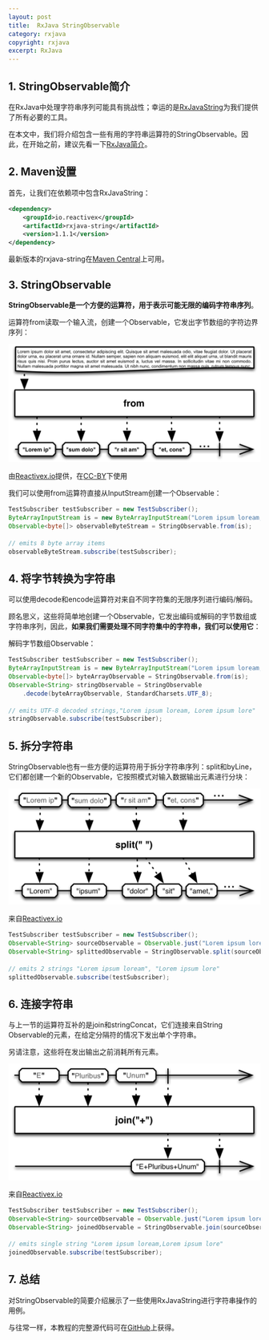 ```yaml
---
layout: post
title:  RxJava StringObservable
category: rxjava
copyright: rxjava
excerpt: RxJava
---
```


## 1. StringObservable简介

在RxJava中处理字符串序列可能具有挑战性；幸运的是[RxJavaString](https://github.com/ReactiveX/RxJavaString)为我们提供了所有必要的工具。

在本文中，我们将介绍包含一些有用的字符串运算符的StringObservable。因此，在开始之前，建议先看一下[RxJava简介](https://www.baeldung.com/rx-java)。

## 2. Maven设置

首先，让我们在依赖项中包含RxJavaString：

```xml
<dependency>
  	<groupId>io.reactivex</groupId>
  	<artifactId>rxjava-string</artifactId>
	<version>1.1.1</version>
</dependency>
```

最新版本的rxjava-string在[Maven Central](https://search.maven.org/search?q=a:rxjava-string)上可用。

## 3. StringObservable

**StringObservable是一个方便的运算符，用于表示可能无限的编码字符串序列**。

运算符from读取一个输入流，创建一个Observable，它发出字节数组的字符边界序列：

![](/assets/images/2023/rxjava/rxjavastring01.png)

由[Reactivex.io](http://reactivex.io/)提供，在[CC-BY](https://creativecommons.org/licenses/by/3.0/)下使用

我们可以使用from运算符直接从InputStream创建一个Observable：

```java
TestSubscriber testSubscriber = new TestSubscriber();
ByteArrayInputStream is = new ByteArrayInputStream("Lorem ipsum loream, Lorem ipsum lore".getBytes());
Observable<byte[]> observableByteStream = StringObservable.from(is);

// emits 8 byte array items
observableByteStream.subscribe(testSubscriber);
```

## 4. 将字节转换为字符串

可以使用decode和encode运算符对来自不同字符集的无限序列进行编码/解码。

顾名思义，这些将简单地创建一个Observable，它发出编码或解码的字节数组或字符串序列，因此，**如果我们需要处理不同字符集中的字符串，我们可以使用它**：

解码字节数组Observable：

```java
TestSubscriber testSubscriber = new TestSubscriber();
ByteArrayInputStream is = new ByteArrayInputStream("Lorem ipsum loream, Lorem ipsum lore".getBytes());
Observable<byte[]> byteArrayObservable = StringObservable.from(is);
Observable<String> stringObservable = StringObservable
    .decode(byteArrayObservable, StandardCharsets.UTF_8);

// emits UTF-8 decoded strings,"Lorem ipsum loream, Lorem ipsum lore"
stringObservable.subscribe(testSubscriber);
```

## 5. 拆分字符串

StringObservable也有一些方便的运算符用于拆分字符串序列：split和byLine，它们都创建一个新的Observable，它按照模式对输入数据输出元素进行分块：

![](/assets/images/2023/rxjava/rxjavastring02.png)

来自[Reactivex.io](http://reactivex.io/)

```java
TestSubscriber testSubscriber = new TestSubscriber();
Observable<String> sourceObservable = Observable.just("Lorem ipsum loream,Lorem ipsum ", "lore");
Observable<String> splittedObservable = StringObservable.split(sourceObservable, ",");

// emits 2 strings "Lorem ipsum loream", "Lorem ipsum lore"
splittedObservable.subscribe(testSubscriber);
```

## 6. 连接字符串

与上一节的运算符互补的是join和stringConcat，它们连接来自String Observable的元素，在给定分隔符的情况下发出单个字符串。

另请注意，这些将在发出输出之前消耗所有元素。

![](/assets/images/2023/rxjava/rxjavastring03.png)

来自[Reactivex.io](http://reactivex.io/)

```java
TestSubscriber testSubscriber = new TestSubscriber();
Observable<String> sourceObservable = Observable.just("Lorem ipsum loream", "Lorem ipsum lore");
Observable<String> joinedObservable = StringObservable.join(sourceObservable, ",");

// emits single string "Lorem ipsum loream,Lorem ipsum lore"
joinedObservable.subscribe(testSubscriber);
```

## 7. 总结

对StringObservable的简要介绍展示了一些使用RxJavaString进行字符串操作的用例。

与往常一样，本教程的完整源代码可在[GitHub](https://github.com/tuyucheng7/taketoday-tutorial4j/tree/master/rxjava-modules/rxjava-observables)上获得。